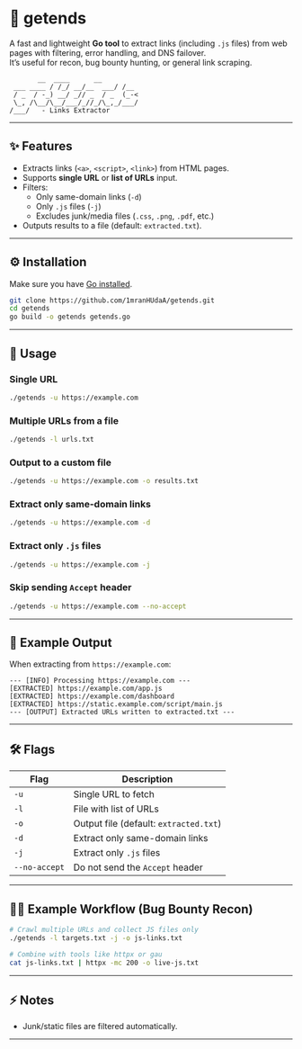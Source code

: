 # 🔗 getends

A fast and lightweight **Go tool** to extract links (including `.js` files) from web pages with filtering, error handling, and DNS failover.  
It’s useful for recon, bug bounty hunting, or general link scraping.  

```
       __  ____      __
 ___ ____ / /_/ __/__  ___/ /__
 / _  / -_) __/ _// _  / _  (_-<
 \_, /\__/\__/___/_//_/\_,_/___/
/___/   - Links Extractor
```

---

## ✨ Features
- Extracts links (`<a>`, `<script>`, `<link>`) from HTML pages.  
- Supports **single URL** or **list of URLs** input.  
- Filters:
  - Only same-domain links (`-d`)  
  - Only `.js` files (`-j`)  
  - Excludes junk/media files (`.css`, `.png`, `.pdf`, etc.)  
- Outputs results to a file (default: `extracted.txt`).  

---

## ⚙️ Installation
Make sure you have [Go installed](https://go.dev/dl/).  

```bash
git clone https://github.com/1mranHUdaA/getends.git
cd getends
go build -o getends getends.go
```

---

## 🚀 Usage

### Single URL
```bash
./getends -u https://example.com
```

### Multiple URLs from a file
```bash
./getends -l urls.txt
```

### Output to a custom file
```bash
./getends -u https://example.com -o results.txt
```

### Extract only same-domain links
```bash
./getends -u https://example.com -d
```

### Extract only `.js` files
```bash
./getends -u https://example.com -j
```

### Skip sending `Accept` header
```bash
./getends -u https://example.com --no-accept
```

---

## 📂 Example Output
When extracting from `https://example.com`:

```
--- [INFO] Processing https://example.com ---
[EXTRACTED] https://example.com/app.js
[EXTRACTED] https://example.com/dashboard
[EXTRACTED] https://static.example.com/script/main.js
--- [OUTPUT] Extracted URLs written to extracted.txt ---
```

---

## 🛠 Flags

| Flag          | Description |
|---------------|-------------|
| `-u`          | Single URL to fetch |
| `-l`          | File with list of URLs |
| `-o`          | Output file (default: `extracted.txt`) |
| `-d`          | Extract only same-domain links |
| `-j`          | Extract only `.js` files |
| `--no-accept` | Do not send the `Accept` header |

---

## 🧑‍💻 Example Workflow (Bug Bounty Recon)

```bash
# Crawl multiple URLs and collect JS files only
./getends -l targets.txt -j -o js-links.txt

# Combine with tools like httpx or gau
cat js-links.txt | httpx -mc 200 -o live-js.txt
```

---

## ⚡️ Notes
- Junk/static files are filtered automatically.  

---
